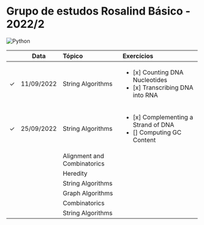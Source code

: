 # Grupo de estudos Rosalind Básico - 2022/2

![Python](https://img.shields.io/badge/python-3670A0?style=for-the-badge&logo=python&logoColor=ffdd54)


|  | Data | Tópico | Exercícios |
|:---:|:---:|:---|:---|
| &check; | 11/09/2022 | String Algorithms | <ul><li>[x] Counting DNA Nucleotides</li><li>[x] Transcribing DNA into RNA</li></ul> |
| &check; | 25/09/2022 | String Algorithms | <ul><li>[x] Complementing a Strand of DNA</li><li>[] Computing GC Content</li></ul> |
|  |  | Alignment and Combinatorics |  |
|  |  | Heredity |  |
|  |  | String Algorithms |  |
|  |  | Graph Algorithms |  |
|  |  | Combinatorics |  |
|  |  | String Algorithms |  |
